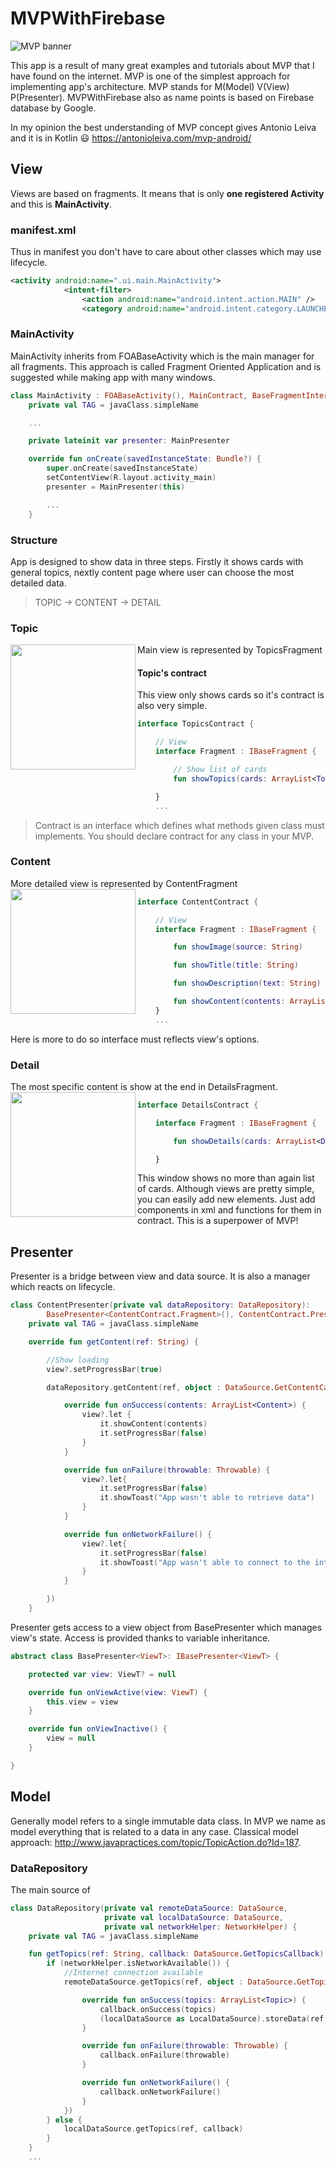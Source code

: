 # MVPWithFirebase
![MVP banner](https://github.com/tmaxxdd/MVPWithFirebase/blob/master/github_banner.png)

This app is a result of many great examples and tutorials about MVP that I have found on the internet. 
MVP is one of the simplest approach for implementing app's architecture. 
MVP stands for M(Model) V(View) P(Presenter). 
MVPWithFirebase also as name points is based on Firebase database by Google.

In my opinion the best understanding of MVP concept gives Antonio Leiva and it is in Kotlin :smiley:
https://antonioleiva.com/mvp-android/

## View
Views are based on fragments. It means that is only **one registered Activity** and this is **MainActivity**.

###  manifest.xml
Thus in manifest you don't have to care about other classes which may use lifecycle.
```xml
<activity android:name=".ui.main.MainActivity">
            <intent-filter>
                <action android:name="android.intent.action.MAIN" />
                <category android:name="android.intent.category.LAUNCHER" />
```

### MainActivity
MainActivity inherits from FOABaseActivity which is the main manager for all fragments.
This approach is called Fragment Oriented Application and is suggested while making app with many windows.
```kotlin
class MainActivity : FOABaseActivity(), MainContract, BaseFragmentInteractionListener {
    private val TAG = javaClass.simpleName

    ...

    private lateinit var presenter: MainPresenter

    override fun onCreate(savedInstanceState: Bundle?) {
        super.onCreate(savedInstanceState)
        setContentView(R.layout.activity_main)
        presenter = MainPresenter(this)

        ...
    }
```

### Structure
App is designed to show data in three steps. Firstly it shows cards with general topics, nextly content page where user can choose the most detailed data.
> TOPIC -> CONTENT -> DETAIL

### Topic
Main view is represented by TopicsFragment
<img src="https://github.com/tmaxxdd/MVPWithFirebase/blob/master/screenshot_topic.png" align="left" width="200">

#### Topic's contract
This view only shows cards so it's contract is also very simple.
```kotlin
interface TopicsContract {

    // View
    interface Fragment : IBaseFragment {

        // Show list of cards
        fun showTopics(cards: ArrayList<Topic>)

    }
    ...
```
> Contract is an interface which defines what methods given class must implements. You should declare contract for any class in your MVP.

### Content
More detailed view is represented by ContentFragment
<img src="https://github.com/tmaxxdd/MVPWithFirebase/blob/master/screenshot_content.png" align="left" width="200">
```kotlin
interface ContentContract {

    // View
    interface Fragment : IBaseFragment {

        fun showImage(source: String)

        fun showTitle(title: String)

        fun showDescription(text: String)

        fun showContent(contents: ArrayList<Content>)
    }
    ...
```
Here is more to do so interface must reflects view's options.

### Detail
The most specific content is show at the end in DetailsFragment.
<img src="https://github.com/tmaxxdd/MVPWithFirebase/blob/master/screenshot_detail.png" align="left" width="200">
```kotlin
interface DetailsContract {

    interface Fragment : IBaseFragment {

        fun showDetails(cards: ArrayList<Detail>)

    }
```
This window shows no more than again list of cards. Although views are pretty simple, you can easily add new elements. Just add components in xml and functions for them in contract. This is a superpower of MVP!

## Presenter
Presenter is a bridge between view and data source. It is also a manager which reacts on lifecycle.
```kotlin
class ContentPresenter(private val dataRepository: DataRepository):
        BasePresenter<ContentContract.Fragment>(), ContentContract.Presenter  {
    private val TAG = javaClass.simpleName

    override fun getContent(ref: String) {

        //Show loading
        view?.setProgressBar(true)

        dataRepository.getContent(ref, object : DataSource.GetContentCallback {

            override fun onSuccess(contents: ArrayList<Content>) {
                view?.let {
                    it.showContent(contents)
                    it.setProgressBar(false)
                }
            }

            override fun onFailure(throwable: Throwable) {
                view?.let{
                    it.setProgressBar(false)
                    it.showToast("App wasn't able to retrieve data")
                }
            }

            override fun onNetworkFailure() {
                view?.let{
                    it.setProgressBar(false)
                    it.showToast("App wasn't able to connect to the internet")
                }
            }

        })
    }
```
Presenter gets access to a view object from BasePresenter which manages view's state. Access is provided thanks to variable inheritance.

```kotlin
abstract class BasePresenter<ViewT>: IBasePresenter<ViewT> {

    protected var view: ViewT? = null

    override fun onViewActive(view: ViewT) {
        this.view = view
    }

    override fun onViewInactive() {
        view = null
    }

}
```
## Model
Generally model refers to a single immutable data class. In MVP we name as model everything that is related to a data in any case. Classical model approach: http://www.javapractices.com/topic/TopicAction.do?Id=187.
### DataRepository
The main source of 
```kotlin
class DataRepository(private val remoteDataSource: DataSource,
                     private val localDataSource: DataSource,
                     private val networkHelper: NetworkHelper) {
    private val TAG = javaClass.simpleName

    fun getTopics(ref: String, callback: DataSource.GetTopicsCallback) {
        if (networkHelper.isNetworkAvailable()) {
            //Internet connection available
            remoteDataSource.getTopics(ref, object : DataSource.GetTopicsCallback {

                override fun onSuccess(topics: ArrayList<Topic>) {
                    callback.onSuccess(topics)
                    (localDataSource as LocalDataSource).storeData(ref, topics)
                }

                override fun onFailure(throwable: Throwable) {
                    callback.onFailure(throwable)
                }

                override fun onNetworkFailure() {
                    callback.onNetworkFailure()
                }
            })
        } else {
            localDataSource.getTopics(ref, callback)
        }
    }
    ...
```
